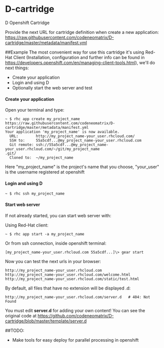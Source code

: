 # D-cartridge


D Openshift Cartridge



Provide the next URL for cartridge definition when create a new application:
https://raw.githubusercontent.com/codeneomatrix/D-cartridge/master/metadata/manifest.yml

##Example
The most convenient way for use this cartridge it's using Red-Hat Client (Installation, configuration and further info can be found in https://developers.openshift.com/en/managing-client-tools.html), we'll do next things:
* Create your application
* Login and using D
* Optionally start the web server and test

#### Create your application
Open your terminal and type:
<pre><code>~ $ rhc app create my_project_name https://raw.githubusercontent.com/codeneomatrix/D-cartridge/master/metadata/manifest.yml
Your application 'my_project_name' is now available.
  URL:        http://my_project_name-your_user.rhcloud.com/
  SSH to:     55a5cdf...@my_project_name-your_user.rhcloud.com
  Git remote: ssh://55a5cdf...@my_project_name-your_user.rhcloud.com/~/git/my_project_name
.git/
  Cloned to:  ~/my_project_name
</code></pre>
Here "my_project_name" is the project's name that you choose, "your_user" is the username registered at openshift


#### Login and using D
<pre><code>~ $ rhc ssh my_project_name
</code></pre>

#### Start web server
If not already started, you can start web server with:

Using Red-Hat client:
<pre><code>~ $ rhc app start -a my_project_name</code></pre>

Or from ssh connection, inside openshift terminal:
<pre><code>[my_project_name-your_user.rhcloud.com 55a5cdf...]\> gear start</code></pre>

Now you can test the next urls in your browser:
<pre><code>http://my_project_name-your_user.rhcloud.com
http://my_project_name-your_user.rhcloud.com/welcome.html
http://my_project_name-your_user.rhcloud.com/static/test.html
</code></pre>

By default, all files that have no extension will be displayed .d:
<pre><code>http://my_project_name-your_user.rhcloud.com/server.d   # 404: Not Found</code></pre>



You must edit <strong>server.d</strong> for adding your own content! You can see the original code at https://github.com/codeneomatrix/D-cartridge/blob/master/template/server.d


##TODO:
* Make tools for easy deploy for parallel processing in openshift

